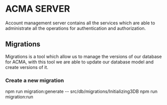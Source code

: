 # ACMA SERVER
Account management server contains all the services which are able to administrate all the operations for authentication and authorization.

## Migrations
Migrations is a tool which allow us to manage the versions of our database for ACMA, with this tool we are able to update our database model and create versions of it. 

### Create a new migration
npm run migration:generate -- src/db/migrations/Initializing3DB
npm run migration:run